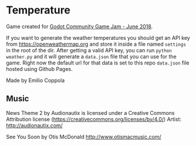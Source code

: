 # Temperature

Game created for [Godot Community Game Jam - June 2018](https://itch.io/jam/godotjam062018). 

If you want to generate the weather temperatures you should get an API key from https://openweathermap.org and store it inside a file named `settings` in the root of the dir. After getting a valid API key, you can run `python weather.py` and it will generate a `data.json` file that you can use for the game. Right now the default url for that data is set to this repo `data.json` file hosted using Github Pages.

Made by Emilio Coppola

## Music

News Theme 2 by Audionautix is licensed under a Creative Commons Attribution license (https://creativecommons.org/licenses/by/4.0/)
Artist: http://audionautix.com/ 

See You Soon by Otis McDonald http://www.otismacmusic.com/ 